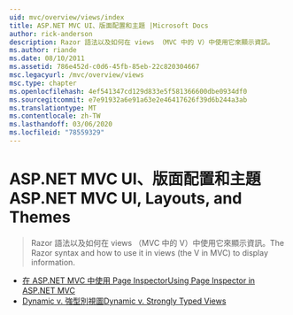 ```yaml
---
uid: mvc/overview/views/index
title: ASP.NET MVC UI、版面配置和主題 |Microsoft Docs
author: rick-anderson
description: Razor 語法以及如何在 views （MVC 中的 V）中使用它來顯示資訊。
ms.author: riande
ms.date: 08/10/2011
ms.assetid: 786e452d-c0d6-45fb-85eb-22c820304667
msc.legacyurl: /mvc/overview/views
msc.type: chapter
ms.openlocfilehash: 4ef541347cd129d833e5f581366600dbe0934df0
ms.sourcegitcommit: e7e91932a6e91a63e2e46417626f39d6b244a3ab
ms.translationtype: MT
ms.contentlocale: zh-TW
ms.lasthandoff: 03/06/2020
ms.locfileid: "78559329"
---
```

# <a name="aspnet-mvc-ui-layouts-and-themes"></a><span data-ttu-id="cbfb9-103">ASP.NET MVC UI、版面配置和主題</span><span class="sxs-lookup"><span data-stu-id="cbfb9-103">ASP.NET MVC UI, Layouts, and Themes</span></span>

> <span data-ttu-id="cbfb9-104">Razor 語法以及如何在 views （MVC 中的 V）中使用它來顯示資訊。</span><span class="sxs-lookup"><span data-stu-id="cbfb9-104">The Razor syntax and how to use it in views (the V in MVC) to display information.</span></span>

- [<span data-ttu-id="cbfb9-105">在 ASP.NET MVC 中使用 Page Inspector</span><span class="sxs-lookup"><span data-stu-id="cbfb9-105">Using Page Inspector in ASP.NET MVC</span></span>](using-page-inspector-in-aspnet-mvc.md)
- [<span data-ttu-id="cbfb9-106">Dynamic v. 強型別視圖</span><span class="sxs-lookup"><span data-stu-id="cbfb9-106">Dynamic v. Strongly Typed Views</span></span>](dynamic-v-strongly-typed-views.md)
